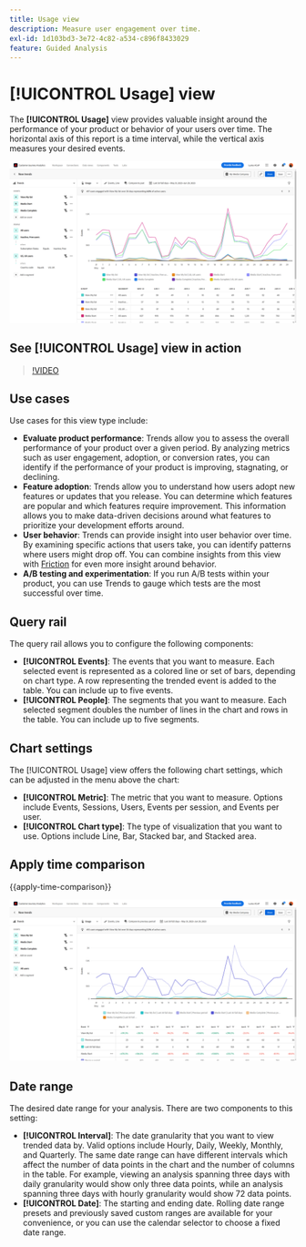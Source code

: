 ```yaml
---
title: Usage view
description: Measure user engagement over time.
exl-id: 1d103bd3-3e72-4c82-a534-c896f8433029
feature: Guided Analysis
---
```

# [!UICONTROL Usage] view

The **[!UICONTROL Usage]** view provides valuable insight around the performance of your product or behavior of your users over time. The horizontal axis of this report is a time interval, while the vertical axis measures your desired events.

![Usage](../assets/usage.png)

## See [!UICONTROL Usage] view in action

>[!VIDEO](https://video.tv.adobe.com/v/3421666/?learn=on)

## Use cases

Use cases for this view type include:

* **Evaluate product performance**: Trends allow you to assess the overall performance of your product over a given period. By analyzing metrics such as user engagement, adoption, or conversion rates, you can identify if the performance of your product is improving, stagnating, or declining.
* **Feature adoption**: Trends allow you to understand how users adopt new features or updates that you release. You can determine which features are popular and which features require improvement. This information allows you to make data-driven decisions around what features to prioritize your development efforts around.
* **User behavior**: Trends can provide insight into user behavior over time. By examining specific actions that users take, you can identify patterns where users might drop off. You can combine insights from this view with [Friction](friction.md) for even more insight around behavior.
* **A/B testing and experimentation**: If you run A/B tests within your product, you can use Trends to gauge which tests are the most successful over time.

## Query rail

The query rail allows you to configure the following components:

* **[!UICONTROL Events]**: The events that you want to measure. Each selected event is represented as a colored line or set of bars, depending on chart type. A row representing the trended event is added to the table. You can include up to five events.
* **[!UICONTROL People]**: The segments that you want to measure. Each selected segment doubles the number of lines in the chart and rows in the table. You can include up to five segments.

## Chart settings

The [!UICONTROL Usage] view offers the following chart settings, which can be adjusted in the menu above the chart:

* **[!UICONTROL Metric]**: The metric that you want to measure. Options include Events, Sessions, Users, Events per session, and Events per user.
* **[!UICONTROL Chart type]**: The type of visualization that you want to use. Options include Line, Bar, Stacked bar, and Stacked area.

## Apply time comparison

{{apply-time-comparison}}

![Usage time compare](../assets/usage-compare.png)

## Date range

The desired date range for your analysis. There are two components to this setting:

* **[!UICONTROL Interval]**: The date granularity that you want to view trended data by. Valid options include Hourly, Daily, Weekly, Monthly, and Quarterly. The same date range can have different intervals which affect the number of data points in the chart and the number of columns in the table. For example, viewing an analysis spanning three days with daily granularity would show only three data points, while an analysis spanning three days with hourly granularity would show 72 data points.
* **[!UICONTROL Date]**: The starting and ending date. Rolling date range presets and previously saved custom ranges are available for your convenience, or you can use the calendar selector to choose a fixed date range.
